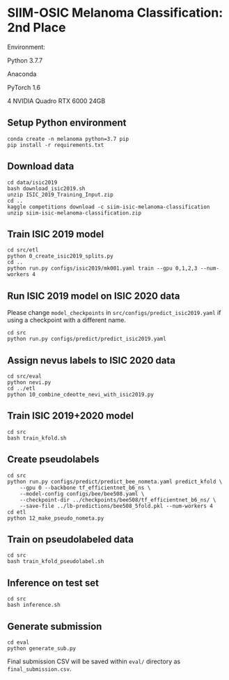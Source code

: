 # SIIM-OSIC Melanoma Classification: 2nd Place

Environment:

Python 3.7.7

Anaconda 

PyTorch 1.6

4 NVIDIA Quadro RTX 6000 24GB 


## Setup Python environment
```
conda create -n melanoma python=3.7 pip
pip install -r requirements.txt
```

## Download data
```
cd data/isic2019
bash download_isic2019.sh
unzip ISIC_2019_Training_Input.zip
cd ..
kaggle competitions download -c siim-isic-melanoma-classification
unzip siim-isic-melanoma-classification.zip 
```

## Train ISIC 2019 model
```
cd src/etl
python 0_create_isic2019_splits.py
cd ..
python run.py configs/isic2019/mk001.yaml train --gpu 0,1,2,3 --num-workers 4
```

## Run ISIC 2019 model on ISIC 2020 data
Please change `model_checkpoints` in `src/configs/predict_isic2019.yaml` if using a checkpoint with a different name.
```
cd src
python run.py configs/predict/predict_isic2019.yaml
```

## Assign nevus labels to ISIC 2020 data
```
cd src/eval
python nevi.py
cd ../etl
python 10_combine_cdeotte_nevi_with_isic2019.py
```

## Train ISIC 2019+2020 model
```
cd src
bash train_kfold.sh
```

## Create pseudolabels
```
cd src
python run.py configs/predict/predict_bee_nometa.yaml predict_kfold \
    --gpu 0 --backbone tf_efficientnet_b6_ns \
    --model-config configs/bee/bee508.yaml \
    --checkpoint-dir ../checkpoints/bee508/tf_efficientnet_b6_ns/ \
    --save-file ../lb-predictions/bee508_5fold.pkl --num-workers 4
cd etl
python 12_make_pseudo_nometa.py
```

## Train on pseudolabeled data
```
cd src
bash train_kfold_pseudolabel.sh
```

## Inference on test set
```
cd src
bash inference.sh
```

## Generate submission
```
cd eval
python generate_sub.py
```
Final submission CSV will be saved within `eval/` directory as `final_submission.csv`.











